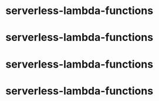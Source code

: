 # serverless-lambda-functions
# serverless-lambda-functions
# serverless-lambda-functions
# serverless-lambda-functions
